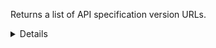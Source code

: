 Returns a list of API specification version URLs.

<details>
<summary>Details</summary>

## Sort expressions

The following table lists the field names and directions you can use in a sort expression.

| Field               | Type        | Direction | Example                         |
|---------------------|-------------|-----------|---------------------------------|
| `id`                | `uuid`      | `asc`     | `?sort=asc(id)`                 |
|                     |             | `desc`    | `?sort=desc(id)`                |
| `createTime`        | `date-time` | `asc`     | `?sort=asc(createTime)`         |
|                     |             | `desc`    | `?sort=desc(createTime)`        |
| `updateTime`        | `date-time` | `asc`     | `?sort=asc(updateTime)`         |
|                     |             | `desc`    | `?sort=desc(updateTime)`        |

### Default sort expression

If the `sort` parameter is omitted, the default sort expression is used:

```
?sort=asc(createTime)
```

This causes results to be sorted by `createTime` in ascending order (from oldest to most recent).

## Filter expressions

The following table lists the field names and operators you can use in a filter expression.

| Field        | Type                             | Operator | Example                                                  |
|--------------|----------------------------------|----------|----------------------------------------------------------|
| `id`         | `uuid`                           | `eq`     | `?filter=eq(id,"533d3fe3-bccc-405a-9904-4f516e892856")`  |
|              |                                  | `neq`    | `?filter=neq(id,"533d3fe3-bccc-405a-9904-4f516e892856")` |
| `type`       | `ApiSpecificationVersionUrlType` | `eq`     | `?filter=eq(type,"FUNCTIONAL_DESIGN")`                   |
|              |                                  | `neq`    | `?filter=neq(type,"FUNCTIONAL_DESIGN")`                  |
| `createTime` | `date-time`                      | `eq`     | `?filter=eq(createTime,"2024-03-16T14:15:30.500Z")`      |
|              |                                  | `neq`    | `?filter=neq(createTime,"2024-03-16T14:15:30.500Z")`     |
|              |                                  | `gt`     | `?filter=gt(createTime,"2024-03-16T14:15:30.500Z")`      |
|              |                                  | `gte`    | `?filter=gte(createTime,"2024-03-16T14:15:30.500Z")`     |
|              |                                  | `lt`     | `?filter=lt(createTime,"2024-03-16T14:15:30.500Z")`      |
|              |                                  | `lte`    | `?filter=lte(createTime,"2024-03-16T14:15:30.500Z")`     |
| `updateTime` | `date-time`                      | `eq`     | `?filter=eq(updateTime,"2024-03-16T14:15:30.500Z")`      |
|              |                                  | `neq`    | `?filter=neq(updateTime,"2024-03-16T14:15:30.500Z")`     |
|              |                                  | `gt`     | `?filter=gt(updateTime,"2024-03-16T14:15:30.500Z")`      |
|              |                                  | `gte`    | `?filter=gte(updateTime,"2024-03-16T14:15:30.500Z")`     |
|              |                                  | `lt`     | `?filter=lt(updateTime,"2024-03-16T14:15:30.500Z")`      |
|              |                                  | `lte`    | `?filter=lte(updateTime,"2024-03-16T14:15:30.500Z")`     |

</details>